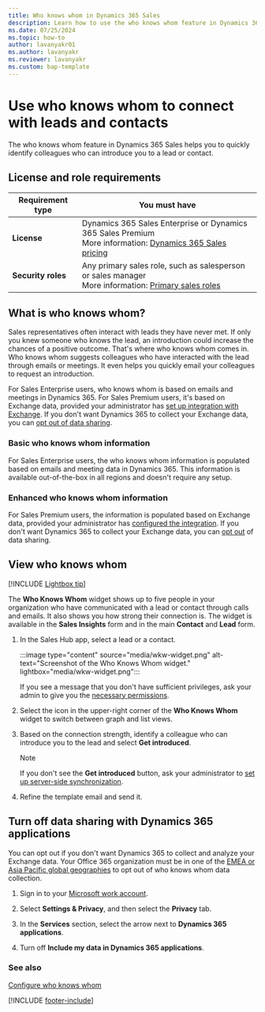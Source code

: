```yaml
---
title: Who knows whom in Dynamics 365 Sales
description: Learn how to use the who knows whom feature in Dynamics 365 Sales to quickly identify colleagues who can introduce you to a lead or contact.
ms.date: 07/25/2024
ms.topic: how-to
author: lavanyakr01
ms.author: lavanyakr
ms.reviewer: lavanyakr
ms.custom: bap-template
---
```


# Use who knows whom to connect with leads and contacts  

The who knows whom feature in Dynamics 365 Sales helps you to quickly identify colleagues who can introduce you to a lead or contact.

## License and role requirements

| Requirement type | You must have |
|-----------------------|---------|
| **License** | Dynamics 365 Sales Enterprise or Dynamics 365 Sales Premium<br>More information: [Dynamics 365 Sales pricing](https://dynamics.microsoft.com/sales/pricing/) |
| **Security roles** | Any primary sales role, such as salesperson or sales manager<br>More information: [Primary sales roles](security-roles-for-sales.md#primary-sales-roles)|

## What is who knows whom?

Sales representatives often interact with leads they have never met. If only you knew someone who knows the lead, an introduction could increase the chances of a positive outcome. That's where who knows whom comes in. Who knows whom suggests colleagues who have interacted with the lead through emails or meetings. It even helps you quickly email your colleagues to request an introduction.

For Sales Enterprise users, who knows whom is based on emails and meetings in Dynamics 365. For Sales Premium users, it's based on Exchange data, provided your administrator has [set up integration with Exchange](configure-who-knows-whom.md). If you don't want Dynamics 365 to collect your Exchange data, you can [opt out of data sharing](#turn-off-data-sharing-with-dynamics-365-applications).

### Basic who knows whom information

For Sales Enterprise users, the who knows whom information is populated based on emails and meeting data in Dynamics 365. This information is available out-of-the-box in all regions and doesn't require any setup.  

### Enhanced who knows whom information

For Sales Premium users, the information is populated based on Exchange data, provided your administrator has [configured the integration](configure-who-knows-whom.md). If you don't want Dynamics 365 to collect your Exchange data, you can [opt out](#turn-off-data-sharing-with-dynamics-365-applications) of data sharing.  

## View who knows whom  

[!INCLUDE [Lightbox tip](~/../shared-content/shared/lightbox-tip.md)]

The **Who Knows Whom** widget shows up to five people in your organization who have communicated with a lead or contact through calls and emails. It also shows you how strong their connection is. The widget is available in the **Sales Insights** form and in the main **Contact** and **Lead** form.

1. In the Sales Hub app, select a lead or a contact.

    :::image type="content" source="media/wkw-widget.png" alt-text="Screenshot of the Who Knows Whom widget." lightbox="media/wkw-widget.png":::

    If you see a message that you don't have sufficient privileges, ask your admin to give you the [necessary permissions](grant-access-wkw.md).

1. Select the icon in the upper-right corner of the **Who Knows Whom** widget to switch between graph and list views.
1. Based on the connection strength, identify a colleague who can introduce you to the lead and select **Get introduced**.

   > [!Note]
   > If you don't see the **Get introduced** button, ask your administrator to [set up server-side synchronization](/power-platform/admin/set-up-server-side-synchronization-of-email-appointments-contacts-and-tasks).

1. Refine the template email and send it.

## Turn off data sharing with Dynamics 365 applications

You can opt out if you don't want Dynamics 365 to collect and analyze your Exchange data. Your Office 365 organization must be in one of the [EMEA or Asia Pacific global geographies](/microsoft-365/enterprise/o365-data-locations?view=o365-worldwide&preserve-view=true) to opt out of who knows whom data collection.

1. Sign in to your [Microsoft work account](https://myprofile.microsoft.com/).

2. Select **Settings & Privacy**, and then select the **Privacy** tab.

3. In the **Services** section, select the arrow next to **Dynamics 365 applications**.  

4. Turn off **Include my data in Dynamics 365 applications**.

### See also

[Configure who knows whom](configure-who-knows-whom.md)


[!INCLUDE [footer-include](../includes/footer-banner.md)]
